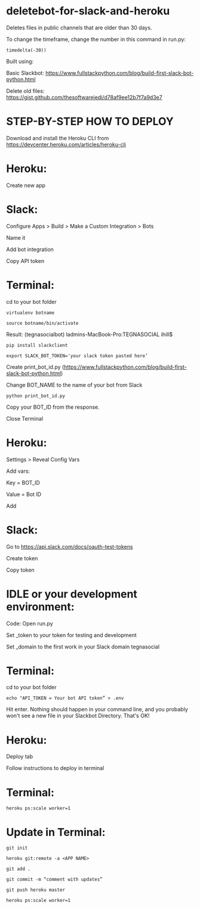 # deletebot-for-slack-and-heroku

Deletes files in public channels that are older than 30 days.

To change the timeframe, change the number in this command in run.py:

`timedelta(-30))`

Built using:

Basic Slackbot: https://www.fullstackpython.com/blog/build-first-slack-bot-python.html

Delete old files: https://gist.github.com/thesoftwarejedi/d78af9ee12b7f7a9d3e7

# STEP-BY-STEP HOW TO DEPLOY

Download and install the Heroku CLI from https://devcenter.heroku.com/articles/heroku-cli

# Heroku: 

Create new app


# Slack:

Configure Apps > Build > Make a Custom Integration > Bots

Name it

Add bot integration

Copy API token



# Terminal:

cd to your bot folder

`virtualenv botname`

`source botname/bin/activate`

Result: (tegnasocialbot) ladmins-MacBook-Pro:TEGNASOCIAL ihill$ 

`pip install slackclient`

`export SLACK_BOT_TOKEN='your slack token pasted here’`

Create print_bot_id.py (https://www.fullstackpython.com/blog/build-first-slack-bot-python.html)

Change BOT_NAME to the name of your bot from Slack

`python print_bot_id.py`

Copy your BOT_ID from the response.

Close Terminal


# Heroku:

Settings > Reveal Config Vars

Add vars:

Key = BOT_ID

Value = Bot ID

Add



# Slack: 

Go to https://api.slack.com/docs/oauth-test-tokens

Create token

Copy token


# IDLE or your development environment:

Code: Open run.py

Set _token to your token for testing and development

Set _domain to the first work in your Slack domain tegnasocial



# Terminal: 

cd to your bot folder

`echo "API_TOKEN = Your bot API token” > .env`

Hit enter. Nothing should happen in your command line, and you probably won't see a new file in your Slackbot Directory. That's OK!


# Heroku:

Deploy tab

Follow instructions to deploy in terminal


# Terminal:

`heroku ps:scale worker=1`


# Update in Terminal:

`git init`

`heroku git:remote -a <APP NAME>`

`git add .`

`git commit -m “comment with updates”`

`git push heroku master`

`heroku ps:scale worker=1`
